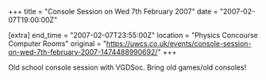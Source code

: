 +++
title = "Console Session on Wed 7th February 2007"
date = "2007-02-07T19:00:00Z"

[extra]
end_time = "2007-02-07T23:55:00Z"
location = "Physics Concourse Computer Rooms"
original = "https://uwcs.co.uk/events/console-session-on-wed-7th-february-2007-1474488990692/"
+++

Old school console session with VGDSoc. Bring old games/old consoles\!

